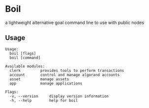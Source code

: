 # Boil
a lightweight alternative goal command line to use with public nodes 

## Usage
```
Usage:
  boil [flags]
  boil [command]

Available modules:
  clerk         provides tools to perform transactions
  account       control and manage algorand accounts
  asset         manage assets
  app           manage applications

Flags:
  -v, --version     display version information
  -h, --help        help for boil
```
